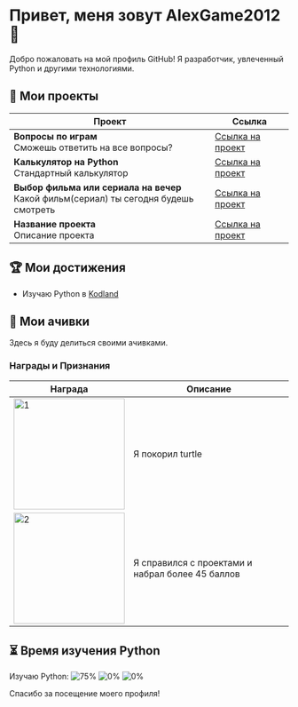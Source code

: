 # Привет, меня зовут AlexGame2012 👋

Добро пожаловать на мой профиль GitHub! Я разработчик, увлеченный Python и другими технологиями.

## 📂 Мои проекты

| Проект | Ссылка |
|--------|--------|
| **Вопросы по играм**<br>Сможешь ответить на все вопросы? | [Ссылка на проект](https://hub.kodland.org/project/289509) |
| **Калькулятор на Python**<br>Стандартный калькулятор | [Ссылка на проект](https://hub.kodland.org/project/286168) |
| **Выбор фильма или сериала на вечер**<br>Какой фильм(сериал) ты сегодня будешь смотреть | [Ссылка на проект](https://hub.kodland.org/project/283682) |
| **Название проекта**<br>Описание проекта | [Ссылка на проект]() |
## 🏆 Мои достижения

- Изучаю Python в [Kodland](https://www.kodland.org)

## 📜 Мои ачивки

Здесь я буду делиться своими ачивками.

### Награды и Признания

| Награда | Описание |
|------------|-----------|
| <img src="https://i.ibb.co/rwFWSrv/image-3.png" alt="1" width="200"/> | Я покорил turtle |
| <img src="https://github.com/Student123321123/Student123321123/assets/174334016/629c1793-0a93-4ac8-a6ac-9635547b9839" alt="2" width="200"/> | Я справился с проектами и набрал более 45 баллов |

## ⏳ Время изучения Python

Изучаю Python:
![75%](https://progress-bar.dev/75/?title=LVL1)
![0%](https://progress-bar.dev/0/?title=LVL2)
![0%](https://progress-bar.dev/0/?title=LVL3)

Спасибо за посещение моего профиля! 
